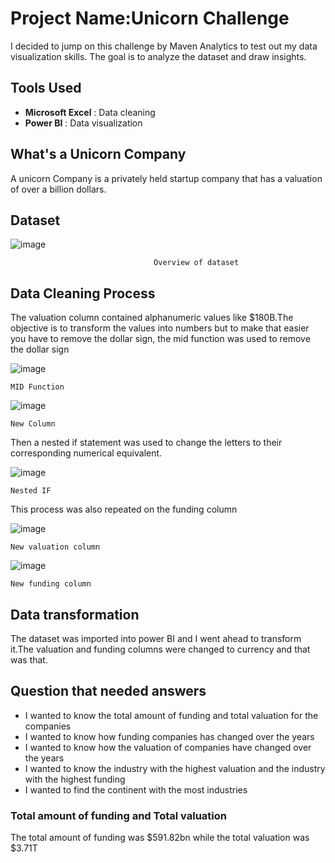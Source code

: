 # Project Name:Unicorn Challenge

I decided to jump on this challenge by Maven Analytics to test out my data visualization skills. The goal is to analyze the dataset and draw insights.
## Tools Used
* **Microsoft Excel** : Data cleaning
* **Power BI** : Data visualization

## What's a Unicorn Company
A unicorn Company is a privately held startup company that has a valuation of over a billion dollars.

## Dataset

![image](https://user-images.githubusercontent.com/109159668/180643852-f38c7df6-f187-4feb-ab67-1ec0df79184a.png)

                                    Overview of dataset

## Data Cleaning Process
The valuation column contained alphanumeric values like $180B.The objective is to transform the values into numbers but to make that easier you have to remove the dollar sign, the mid function was used to remove the dollar sign

![image](https://user-images.githubusercontent.com/109159668/180643989-b974166a-5c4d-4ce9-90f0-2cb047da28e5.png)
  
    MID Function

![image](https://user-images.githubusercontent.com/109159668/180644006-11d27dca-a0d7-4415-af97-e98d05629c21.png)

    New Column

Then a nested if statement was used to change the letters to their corresponding numerical equivalent.

![image](https://user-images.githubusercontent.com/109159668/180644059-3221f76b-0293-4ea0-bab5-d38bcf757d6f.png)
    
    Nested IF

This process was also repeated on the funding column

![image](https://user-images.githubusercontent.com/109159668/180644092-7958c682-ccb4-4447-be93-af714a9e2197.png)

    New valuation column

![image](https://user-images.githubusercontent.com/109159668/180644124-d325463c-94f3-451a-acc1-3a8b7a487bf2.png)

    New funding column  

## Data transformation
The dataset was imported into power BI and I went ahead to transform it.The valuation and funding columns were changed to currency and that was that.

## Question that needed answers
* I wanted to know the total amount of funding and total valuation for the companies
* I wanted to know how funding companies has changed over the years
* I wanted to know how the valuation of companies have changed over the years
* I wanted to know the industry with the highest valuation and the industry with the highest funding
* I wanted to find the continent with the most industries

### Total amount of funding and Total valuation
The total amount of funding was $591.82bn while the total valuation was $3.71T













